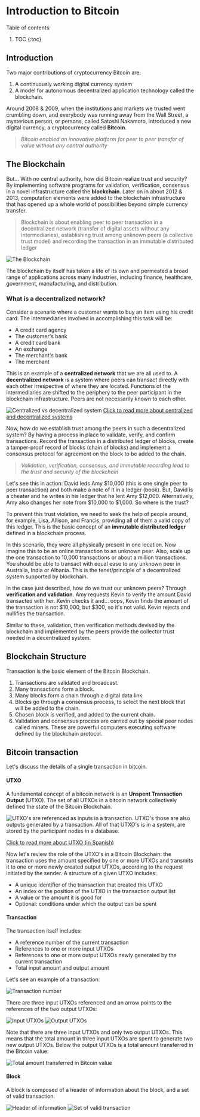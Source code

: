 # Introduction to Bitcoin
Table of contents:

1. TOC
{:toc}

## Introduction

Two major contributions of cryptocurrency Bitcoin are:
  1. A continuously working digital currency system
  2. A model for autonomous decentralized application technology called the blockchain.

Around 2008 & 2009, when the institutions and markets we trusted went crumbling down, and everybody was running away from the Wall Street, a mysterious person, or persons, called Satoshi Nakamoto, introduced a new digital currency, a cryptocurrency called **Bitcoin**. 

> *Bitcoin enabled an innovative platform for peer to peer transfer of value without any central authority*

## The Blockchain

But... With no central authority, how did Bitcoin realize trust and security? By implementing software programs for validation, verification, consensus in a novel infrastructure called the **blockchain**. 
Later on in about 2012 & 2013, computation elements were added to the blockchain infrastructure that has opened up a whole world of possibilities beyond simple currency transfer.

> Blockchain is about enabling peer to peer transaction in a decentralized network (transfer of digital assets without any intermediaries), establishing trust among unknown peers (a collective trust model) and recording the transaction in an immutable distributed ledger

![](/My-Blockchain-Book/images/Intro-Blockchain.jpg "The Blockchain")

The blockchain by itself has taken a life of its own and permeated a broad range of applications across many industries, including finance, healthcare, government, manufacturing, and distribution. 


### What is a decentralized network?

Consider a scenario where a customer wants to buy an item using his credit card. The intermediaries involved in accomplishing this task will be: 
- A credit card agency
- The customer's bank
- A credit card bank
- An exchange
- The merchant's bank
- The merchant

This is an example of a **centralized network** that we are all used to.
A **decentralized network** is a system where peers can transact directly with each other irrespective of where they are located. Functions of the intermediaries are shifted to the periphery to the peer participant in the blockchain infrastructure. Peers are not necessarily known to each other. 

![](/My-Blockchain-Book/images/Centralized-Decentralized.png "Centralized vs decentralized system")
[Click to read more about centralized and decentralized systems](https://medium.com/hackernoon/centralization-vs-decentralization-the-best-and-worst-of-both-worlds-7bfdd628ad09)

Now, how do we establish trust among the peers in such a decentralized system? By having a process in place to validate, verify, and confirm transactions. Record the transaction in a distributed ledger of blocks, create a tamper-proof record of blocks (chain of blocks) and implement a consensus protocol for agreement on the block to be added to the chain.

> *Validation, verification, consensus, and immutable recording lead to the trust and security of the blockchain*

Let's see this in action: David leds Amy $10,000 (this is one single peer to peer transaction) and both make a note of it in a ledger (book). But, David is a cheater and he writes in his ledger that he lent Amy $12,000. Alternatively, Amy also changes her note from $10,000 to $1,000. So where is the trust?

To prevent this trust violation, we need to seek the help of people around, for example, Lisa, Allison, and Francis, providing all of them a valid copy of this ledger. This is the basic concept of an **immutable distributed ledger** defined in a blockchain process. 

In this scenario, they were all physically present in one location. Now imagine this to be an online transaction to an unknown peer. Also, scale up the one transaction to 10,000 transactions or about a million transactions. You should be able to transact with equal ease to any unknown peer in Australia, India or Albania. 
This is the tenet/principle of a decentralized system supported by blockchain. 

In the case just described, how do we trust our unknown peers? Through **verification and validation**. Amy requests Kevin to verify the amount David transacted with her. Kevin checks it and... oops, Kevin finds the amount of the transaction is not $10,000, but $300, so it's not valid. Kevin rejects and nullifies the transaction.

Similar to these, validation, then verification methods devised by the blockchain and implemented by the peers provide the collector trust needed in a decentralized system.  

## Blockchain Structure

Transaction is the basic element of the Bitcoin Blockchain.
1. Transactions are validated and broadcast.
2. Many transactions form a block.
3. Many blocks form a chain through a digital data link.
4. Blocks go through a consensus process, to select the next block that will be added to the chain. 
5. Chosen block is verified, and added to the current chain. 
6. Validation and consensus process are carried out by special peer nodes called miners. These are powerful computers executing software defined by the blockchain protocol.

## Bitcoin transaction

Let's discuss the details of a single transaction in bitcoin.

#### UTXO

A fundamental concept of a bitcoin network is an **Unspent Transaction Output** (UTXO). The set of all UTXOs in a bitcoin network collectively defined the state of the Bitcoin Blockchain. 

![](/My-Blockchain-Book/images/UTXO.PNG "UTXO's are referenced as inputs in a transaction. UTXO's those are also outputs generated by a transaction. All of that UTXO's is in a system, are stored by the participant nodes in a database.") 

[Click to read more about UTXO (in Spanish)](https://academy.bit2me.com/que-es-una-utxo/)

Now let's review the role of the UTXO's in a Bitcoin Blockchain: the transaction uses the amount specified by one or more UTXOs and transmits it to one or more newly created output UTXOs, according to the request initiated by the sender. A structure of a given UTXO includes:
- A unique identifier of the transaction that created this UTXO
- An index or the position of the UTXO in the transaction output list
- A value or the amount it is good for
- Optional: conditions under which the output can be spent 

#### Transaction

The transaction itself includes:
- A reference number of the current transaction
- References to one or more input UTXOs
- References to one or more output UTXOs newly generated by the current transaction
- Total input amount and output amount

Let's see an example of a transaction:

![](/My-Blockchain-Book/images/Transaction-Number.PNG "Transaction number") 

There are three input UTXOs referenced and an arrow points to the references of the two output UTXOs:

![](/My-Blockchain-Book/images/Input-UTXO.PNG "Input UTXOs") 
![](/My-Blockchain-Book/images/Output-UTXO.PNG "Output UTXOs") 

Note that there are three input UTXOs and only two output UTXOs. This means that the total amount in three input UTXOs are spent to generate two new output UTXOs. Below the output UTXOs is a total amount transferred in the Bitcoin value:

![](/My-Blockchain-Book/images/BTC-total-value.PNG "Total amount transferred in Bitcoin value") 

#### Block

A block is composed of a header of information about the block, and a set of valid transaction. 

![](/My-Blockchain-Book/images/Block-header.PNG "Header of information") 
![](/My-Blockchain-Book/images/Block-transaction.PNG "Set of valid transaction") 
